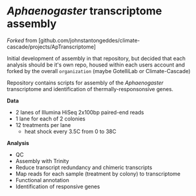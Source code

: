 *Aphaenogaster* transcriptome assembly
=======================================

*Forked* from [github.com/johnstantongeddes/climate-cascade/projects/ApTranscriptome]

Initial development of assembly in that repository, but decided that 
each analysis should be it's own repo, housed within each users account
and forked by the overall `organization` (maybe GotelliLab or Climate-Cascade)

Repository contains scripts for assembly of the *Aphaenogaster* 
transcriptome and identification of thermally-responsonsive genes.

**Data**
  
  - 2 lanes of Illumina HiSeq 2x100bp paired-end reads
  - 1 lane for each of 2 colonies
  - 12 treatments per lane
    * heat shock every 3.5C from 0 to 38C

**Analysis**

  - QC
  - Assembly with Trinity
  - Reduce transcript redundancy and chimeric transcripts
  - Map reads for each sample (treatment by colony) to transcriptome
  - Functional annotation
  - Identification of responsive genes





